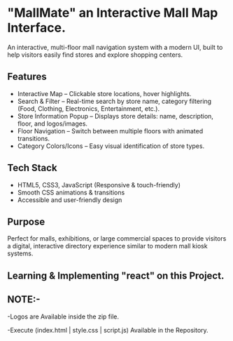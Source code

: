 # "MallMate" an Interactive Mall Map Interface.

An interactive, multi-floor mall navigation system with a modern UI, built to help visitors easily find stores and explore shopping centers.  

## Features
- Interactive Map – Clickable store locations, hover highlights.  
- Search & Filter – Real-time search by store name, category filtering (Food, Clothing, Electronics, Entertainment, etc.).  
- Store Information Popup – Displays store details: name, description, floor, and logos/images.  
- Floor Navigation – Switch between multiple floors with animated transitions.  
- Category Colors/Icons – Easy visual identification of store types.  

## Tech Stack
- HTML5, CSS3, JavaScript (Responsive & touch-friendly)  
- Smooth CSS animations & transitions  
- Accessible and user-friendly design  

## Purpose
Perfect for malls, exhibitions, or large commercial spaces to provide visitors a digital, interactive directory experience similar to modern mall kiosk systems.

## Learning & Implementing "react" on this Project.

## NOTE:-
 -Logos are Available inside the zip file.
 
 -Execute (index.html | style.css | script.js) Available in the Repository.
